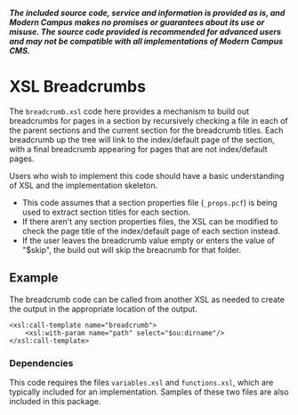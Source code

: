 ***The included source code, service and information is provided as is, and Modern Campus makes no promises or guarantees about its use or misuse. The source code provided is recommended for advanced users and may not be compatible with all implementations of Modern Campus CMS.***

# XSL Breadcrumbs

The `breadcrumb.xsl` code here provides a mechanism to build out breadcrumbs for pages in a section by recursively checking a file in each of the parent sections and the current section for the breadcrumb titles. Each breadcrumb up the tree will link to the index/default page of the section, with a final breadcrumb appearing for pages that are not index/default pages. 

Users who wish to implement this code should have a basic understanding of XSL and the implementation skeleton. 

 - This code assumes that a section properties file (`_props.pcf`) is being used to extract section titles for each section. 
 - If there aren't any section properties files, the XSL can be modified to check the page title of the index/default page of each section instead.
 - If the user leaves the breadcrumb value empty or enters the value of "$skip", the build out will skip the breacrumb for that folder. 

## Example

The breadcrumb code can be called from another XSL as needed to create the output in the appropriate location of the output. 

```
<xsl:call-template name="breadcrumb">
	<xsl:with-param name="path" select="$ou:dirname"/>								
</xsl:call-template>
```

### Dependencies

This code requires the files `variables.xsl` and `functions.xsl`, which are typically included for an implementation. Samples of these two files are also included in this package. 
